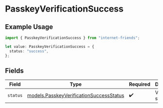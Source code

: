 # PasskeyVerificationSuccess

## Example Usage

```typescript
import { PasskeyVerificationSuccess } from "internet-friends";

let value: PasskeyVerificationSuccess = {
  status: "success",
};
```

## Fields

| Field                                                                                    | Type                                                                                     | Required                                                                                 | Description                                                                              |
| ---------------------------------------------------------------------------------------- | ---------------------------------------------------------------------------------------- | ---------------------------------------------------------------------------------------- | ---------------------------------------------------------------------------------------- |
| `status`                                                                                 | [models.PasskeyVerificationSuccessStatus](../models/passkeyverificationsuccessstatus.md) | :heavy_check_mark:                                                                       | Verification status                                                                      |